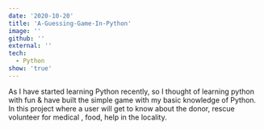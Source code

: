 ```yaml
---
date: '2020-10-20'
title: 'A-Guessing-Game-In-Python'
image: ''
github: ''
external: ''
tech:
  - Python
show: 'true'
---
```

As I have started learning Python recently, so I thought of learning python with fun & have built the simple game with my basic knowledge of Python.
In this project where a user will get to know about the donor, rescue volunteer for medical , food, help in the locality.
